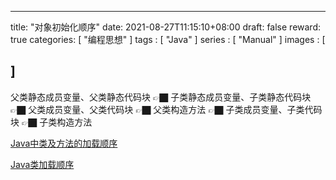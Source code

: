 
---
title: "对象初始化顺序"
date: 2021-08-27T11:15:10+08:00
draft: false
reward: true
categories: [
"编程思想"
]
tags : [
"Java"
]
series : [
"Manual"
]
images : [

]
---

[comment]: <> "# 对象初始化顺序"

父类静态成员变量、父类静态代码块  👉🏿  子类静态成员变量、子类静态代码块  👉🏿  父类成员变量、父类代码块
   👉🏿  父类构造方法    👉🏿  子类成员变量、子类代码块   👉🏿  子类构造方法

[Java中类及方法的加载顺序](https://blog.csdn.net/hellorichen/article/details/53007716)

[Java类加载顺序](https://www.jianshu.com/p/cc28bf18c1b4)
